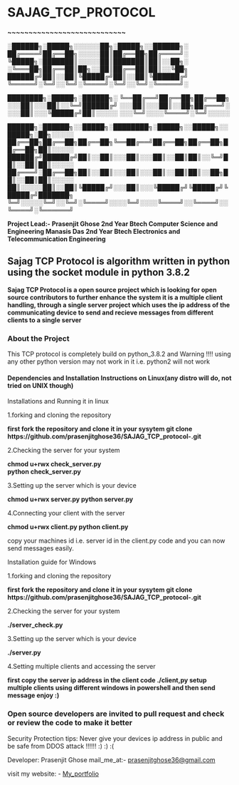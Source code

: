 <h1><strong>SAJAG_TCP_PROTOCOL</strong></h1>
<p><strong>~~~~~~~~~~~~~~~~~~~~~~~~~~~~</strong></p>


░██████╗░█████╗░░░░░░██╗░█████╗░░██████╗░
██╔════╝██╔══██╗░░░░░██║██╔══██╗██╔════╝░
╚█████╗░███████║░░░░░██║███████║██║░░██╗░
░╚═══██╗██╔══██║██╗░░██║██╔══██║██║░░╚██╗
██████╔╝██║░░██║╚█████╔╝██║░░██║╚██████╔╝
╚═════╝░╚═╝░░╚═╝░╚════╝░╚═╝░░╚═╝░╚═════╝░



████████╗░█████╗░██████╗░
╚══██╔══╝██╔══██╗██╔══██╗
░░░██║░░░██║░░╚═╝██████╔╝
░░░██║░░░██║░░██╗██╔═══╝░
░░░██║░░░╚█████╔╝██║░░░░░
░░░╚═╝░░░░╚════╝░╚═╝░░░░░




██████╗░██████╗░░█████╗░████████╗░█████╗░░█████╗░░█████╗░██╗░░░░░
██╔══██╗██╔══██╗██╔══██╗╚══██╔══╝██╔══██╗██╔══██╗██╔══██╗██║░░░░░
██████╔╝██████╔╝██║░░██║░░░██║░░░██║░░██║██║░░╚═╝██║░░██║██║░░░░░
██╔═══╝░██╔══██╗██║░░██║░░░██║░░░██║░░██║██║░░██╗██║░░██║██║░░░░░
██║░░░░░██║░░██║╚█████╔╝░░░██║░░░╚█████╔╝╚█████╔╝╚█████╔╝███████╗
╚═╝░░░░░╚═╝░░╚═╝░╚════╝░░░░╚═╝░░░░╚════╝░░╚════╝░░╚════╝░╚══════╝








<strong>Project Lead:-
Prasenjit Ghose 2nd Year Btech Computer Science and Engineering
Manasis Das 2nd Year Btech Electronics and Telecommunication Engineering </strong>


<h2>Sajag TCP Protocol is algorithm written in python using the socket module in python 3.8.2</h2>

<p><strong>Sajag TCP Protocol is a open source project which is looking for open source contributors to further enhance the system it is a multiple client handling, through a single server project which uses the ip address of the communicating device to send and recieve messages from different clients to a single server</strong></p>

<h3>About the Project</h3>
<p>This TCP protocol is completely build on python_3.8.2 and Warning !!!! using any other python version may not work in it i.e. python2 will not work </p>

<h4>Dependencies and Installation Instructions on Linux(any distro will do, not tried on UNIX though)</h4>



Installations and Running it in linux

1.forking and cloning the repository


<strong>
first fork the repository and clone it in your sysytem
git clone https://github.com/prasenjitghose36/SAJAG_TCP_protocol-.git
</strong>



2.Checking the server for your system


<strong>chmod u+rwx check_server.py                
python check_server.py                             
</strong>


3.Setting up the server which is your device


<strong>
chmod u+rwx server.py                          
python server.py                                 
</strong>



4.Connecting your client with the server



<strong>
chmod u+rwx client.py
python client.py
</strong>



copy your machines id i.e. server id in the client.py code
and you can now send messages easily.


Installation guide for Windows


1.forking and cloning the repository



<strong>
first fork the repository and clone it in your sysytem
git clone https://github.com/prasenjitghose36/SAJAG_TCP_protocol-.git
</strong>



2.Checking the server for your system




<strong>
./server_check.py                               
</strong>



3.Setting up the server which is your device



<strong>
./server.py                                     
</strong>



4.Setting multiple clients and accessing the server



<strong>
first copy the server ip address in the client code
./client,py
setup multiple clients using different windows in powershell and then send message enjoy :)
</strong>



<h3><strong>Open source developers are invited to pull request and check or review the code to make it better</strong></h3>

Security Protection tips:
Never give your devices ip address in public and be safe from DDOS attack !!!!!! :) :) :(

Developer: Prasenjit Ghose
mail_me_at:- prasenjitghose36@gmail.com

visit my website: - <a href=https://prasenjitghose36.github.io/V_1.0>My_portfolio</a>


































